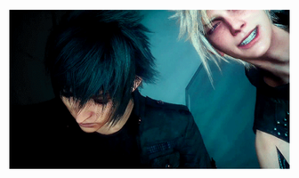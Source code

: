 ![image alt](https://github.com/XANN6IX/xann6ix/blob/9f66b7734cbef507f82cab8e4fed81fbbf30815d/FC6F7419-1F52-4E66-9F74-F30E59DA0F27.gif)
